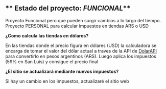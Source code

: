 
## ** Estado del proyecto: _FUNCIONAL_**
Proyecto Funcional pero que pueden surgir cambios a lo largo del tiempo.
Proyecto PERSONAL para calcular impuestos en tiendas ARS o USD

**¿Como calcula las tiendas en dólares?**

En las tiendas donde el precio figura en dólares (USD) la calculadora se encarga de tomar el valor del dólar actual a traves de la API de [DolarAPI](https://dolarapi.com/docs/) para convertirlo en pesos argentinos (ARS). Luego aplica los impuestos (59% en San Luis) y consigue el precio final 

**¿El sitio se actualizará mediante nuevos impuestos?**

Si hay un cambio en los impuestos, actualizaré el sitio web
